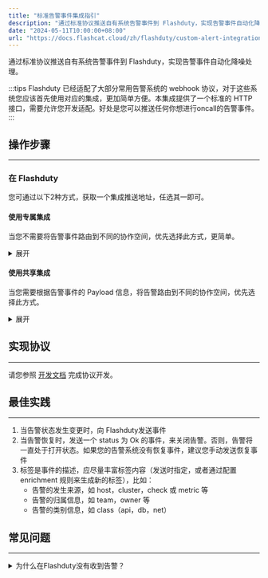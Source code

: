 ```yaml
---
title: "标准告警事件集成指引"
description: "通过标准协议推送自有系统告警事件到 Flashduty，实现告警事件自动化降噪处理。"
date: "2024-05-11T10:00:00+08:00"
url: "https://docs.flashcat.cloud/zh/flashduty/custom-alert-integration-guide"
---
```


通过标准协议推送自有系统告警事件到 Flashduty，实现告警事件自动化降噪处理。

:::tips
Flashduty 已经适配了大部分常用告警系统的 webhook 协议，对于这些系统您应该首先使用对应的集成，更加简单方便。本集成提供了一个标准的 HTTP 接口，需要允许您开发适配。好处是您可以推送任何你想进行oncall的告警事件。
:::
<div class="hide">

## 操作步骤
---

### 在 Flashduty

您可通过以下2种方式，获取一个集成推送地址，任选其一即可。

#### 使用专属集成

当您不需要将告警事件路由到不同的协作空间，优先选择此方式，更简单。

<details>
  <summary>展开</summary>
  
  1. 进入 Flashduty 控制台，选择 **协作空间**，进入某个空间的详情页面
  2. 选择 **集成数据** tab，点击 **添加一个集成**，进入添加集成页面
  3. 选择 **标准告警事件** 集成，点击 **保存**，生成卡片。
  4. 点击生成的卡片，可以查看到 **推送地址**，复制备用，完成。
    
</details>

#### 使用共享集成

当您需要根据告警事件的 Payload 信息，将告警路由到不同的协作空间，优先选择此方式。

<details>
  <summary>展开</summary>
  
  1. 进入 Flashduty 控制台，选择 **集成中心=>告警事件**，进入集成选择页面。
  2. 选择 **标准告警事件** 集成：
        - **集成名称**：为当前集成定义一个名称。
  3. 点击 **保存** 后，复制当前页面的新生成的 **推送地址** 备用。
  4. 点击 **创建路由**，为集成配置路由规则。您可以按条件匹配不同的告警到不同的协作空间，也可以直接设置默认协作空间作为兜底，后续再按需调整。
  5. 完成。
    
</details>
</div>

## 实现协议
--- 

请您参照 [开发文档](https://developer.flashcat.cloud/zh/flashduty/event-api/alert-event) 完成协议开发。

## 最佳实践
---

1. 当告警状态发生变更时，向 Flashduty发送事件
2. 当告警恢复时，发送一个 status 为 Ok 的事件，来关闭告警。否则，告警将一直处于打开状态。如果您的告警系统没有恢复事件，建议您手动发送恢复事件
3. 标签是事件的描述，应尽量丰富标签内容（发送时指定，或者通过配置 enrichment 规则来生成新的标签），比如：
   - 告警的发生来源，如 host，cluster，check 或 metric 等
   - 告警的归属信息，如 team，owner 等
   - 告警的类别信息，如 class（api，db，net）


## 常见问题
---

<details>
  <summary>为什么在Flashduty没有收到告警？</summary>

  #### 在 Flashduty
  
  1. 查看集成是否展示了 **最新事件时间**？如果没有，代表Flashduty没有收到推送，直接优先您的系统。
  2. 如果您使用的是 **共享集成**，优先确认您是否配置了 **路由规则**。不设置路由规则，系统会直接拒绝新的推送，因为没有协作空间可以承接您的告警。这种情况下，直接配置路由规则到您期望的空间即可。

  #### 在您的系统

  1. 确认您请求的地址，和集成详情中的地址完全一致。
  2. 确认您的服务可以访问外网 api.flashcat.cloud 域名。如果不可以，您首先需要为 server 开通外网，或单独针对 Flashduty 的域名开通外网访问。
  3. 打印 Flashduty 服务的响应结果，查看是否有明确信息。

  如果以上步骤执行之后，仍然没有查询到问题根因，请 **携带请求响应中的 request_id** 联系我们。
    
</details>



